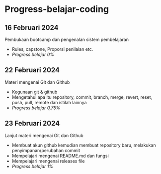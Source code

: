 # Progress-belajar-coding
16 Februari 2024
--
Pembukaan bootcamp dan pengenalan sistem pembelajaran
- Rules, capstone, Proporsi penilaian etc.
- *Progress belajar 0%*

22 Februari 2024
--
Materi mengenai Git dan Github
- Kegunaan git & github
- Mengetahui apa itu repository, commit, branch, merge, revert, reset, push, pull, remote dan istilah lainnya
- *Progress belajar 0,75%*

23 Februari 2024
--
Lanjut materi mengenai Git dan Github
- Membuat akun github kemudian membuat repository baru, melakukan penyimpanan/perubahan commit
- Mempelajari mengenai README.md dan fungsi
- Mempelajari mengenai releases file
- *Progress belajar 1%*
